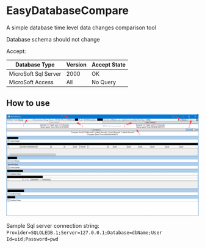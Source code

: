 # EasyDatabaseCompare
A simple database time level data changes comparison tool

Database schema should not change

Accept:

|Database Type|Version|Accept State|
|-|-|-|
|MicroSoft Sql Server|2000|OK|
|MicroSoft Access|All|No Query|

How to use
-----------------------
![](https://github.com/Flithor/EasyDatabaseCompare/blob/master/image.png)

Sample Sql server connection string:
`Provider=SQLOLEDB.1;Server=127.0.0.1;Database=dbName;User Id=uid;Password=pwd`
